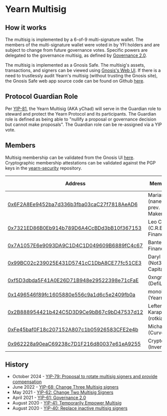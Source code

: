 # Yearn Multisig

## How it works

The multisig is implemented by a 6-of-9 multi-signature wallet. The members of the multi-signature wallet were voted in by YFI holders and are subject to change from future governance votes. Specific powers are delegated to the governance multisig, as defined by [Governance 2.0](https://gov.yearn.fi/t/yip-41-temporarily-empower-multisig/3630).

The multisig is implemented as a Gnosis Safe. The multisig's assets, transactions, and signers can be viewed using [Gnosis's Web UI](https://app.safe.global/home?safe=eth:0xFEB4acf3df3cDEA7399794D0869ef76A6EfAff52). If there is a need to trustlessly audit Yearn's multisig (without trusting the Gnosis site), the Gnosis Safe web app source code can be found on Github [here](https://github.com/safe-global/safe-wallet-web).

## Protocol Guardian Role

Per [YIP-81](https://snapshot.box/#/s:veyfi.eth/proposal/0x6f3082db2cef3e0c254e569580d063cb14130a92d0bf1729bef342a386e419f2), the Yearn Multisig (AKA yChad) will serve in the Guardian role to steward and protect the Yearn Protocol and its participants. The Guardian role is defined as being able to "nullify a proposal or governance decision but cannot make proposals". The Guardian role can be re-assigned via a YIP vote.

## Members

Multisig membership can be validated from the Gnosis UI [here](https://app.safe.global/settings/setup?safe=eth:0xFEB4acf3df3cDEA7399794D0869ef76A6EfAff52).  
Cryptographic membership attestations can be validated against the PGP keys in the [yearn-security](https://github.com/yearn/yearn-security/tree/master/keys) repository.

| Address           | Member Name          | Membership Attestation       |
|-------------------|----------------------|------------------------------|
| [0x6F2A8Ee9452ba7d336b3fba03caC27f7818AeAD6](https://etherscan.io/address/0x6F2A8Ee9452ba7d336b3fba03caC27f7818AeAD6) | Mariano Conti (nanexcool.com, prev. MakerDAO) | [Twitter](https://twitter.com/nanexcool/status/1491900804223041540) |
| [0x7321ED86B0Eb914b789D6A4CcBDd3bB10f367153](https://etherscan.io/address/0x7321ED86B0Eb914b789D6A4CcBDd3bB10f367153) | Leo Cheng (C.R.E.A.M. Finance) | [Twitter](https://twitter.com/lumbergdoteth/status/1492736002724876291) |
| [0x7A1057E6e9093DA9C1D4C1D049609B6889fC4c67](https://etherscan.io/address/0x7A1057E6e9093DA9C1D4C1D049609B6889fC4c67) | Banteg (Yearn Finance) | [Twitter](https://twitter.com/bantg/status/1285426492906909696) |
| [0x99BC02c239025E431D5741cC1DbA8CE77fc51CE3](https://etherscan.io/address/0x99BC02c239025E431D5741cC1DbA8CE77fc51CE3) | Daryl Lau (Not3Lau Capital) | [Twitter](https://twitter.com/Daryllautk/status/1285434908383444992) |
| [0xf5D3dbda5F41A0E26D71B948e29522398e71cFaE](https://etherscan.io/address/0xf5D3dbda5F41A0E26D71B948e29522398e71cFaE) | 0xngmi (DefiLlama) | [Twitter](https://twitter.com/0xngmi/status/1590047391797088257) |
| [0x1496546f89fc1605880e556c9a1d6c5e2409fb0a](https://etherscan.io/address/0x1496546f89fc1605880e556c9a1d6c5e2409fb0a) | monoloco (Yearn) | [Gist](https://gist.github.com/therealmonoloco/306ffd61c46c662bb7f8d7a09b2ffb02) |
| [0x2B888954421b424C5D3D9Ce9bB67c9bD47537d12](https://etherscan.io/address/0x2B888954421b424C5D3D9Ce9bB67c9bD47537d12) | Lefteris Karapetsas (rotkiapp) | [Twitter](https://twitter.com/LefterisJP/status/1590083336210644992) |
| [0xFe45baf0F18c207152A807c1b05926583CFE2e4b](https://etherscan.io/address/0xFe45baf0F18c207152A807c1b05926583CFE2e4b) | Michael Egorov (Curve) | [Twitter](https://x.com/newmichwill/status/1849912651163250755) |
| [0x962228a90eaC69238c7D1F216d80037e61eA9255](https://etherscan.io/address/0x962228a90eaC69238c7D1F216d80037e61eA9255) | CryptoHarry (Inverse) | [Twitter](https://x.com/0xCryptoHarry/status/1848394875659776430) |

## History

- October 2024 - [YIP-79: Proposal to rotate multisig signers and provide compensation](https://snapshot.org/#/veyfi.eth/proposal/0xc7ded2863a10154b6b520921af4ada48d64d74e5b7989f98cdf073542b2e4411)
- June 2022 - [YIP-68: Change Three Multisig signers](https://gov.yearn.fi/t/yip-68-rotate-multisig-signers/12582)
- May 2021 - [YIP-62: Change Two Multisig Signers](https://gov.yearn.fi/t/yip-62-change-two-multisig-signers/10758)
- April 2021 - [YIP-61: Governance 2.0](https://gov.yearn.fi/t/yip-61-governance-2-0/10460)
- August 2020 - [YIP-41: Temporarily Empower Multisig](https://gov.yearn.fi/t/yip-41-temporarily-empower-multisig/3630)
- August 2020 - [YIP-40: Replace inactive multisig signers](https://yips.yearn.fi/YIPS/yip-40)
